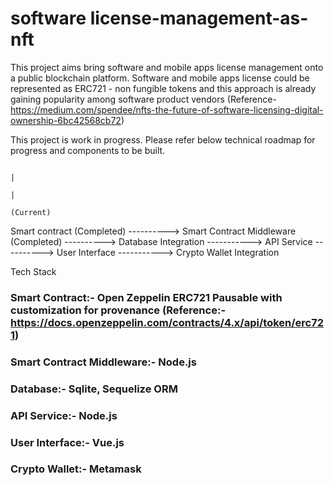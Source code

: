 # software license-management-as-nft

This project aims bring software and mobile apps license management onto a public blockchain platform. Software and mobile apps license could be represented as ERC721 - non fungible tokens and this approach is already gaining popularity among software product vendors (Reference- https://medium.com/spendee/nfts-the-future-of-software-licensing-digital-ownership-6bc42568cb72)

This project is work in progress. Please refer below technical roadmap for progress and components to be built.

                                                                                            |
                                                                                            |
                                                                                        (Current)  

Smart contract (Completed) ----------> Smart Contract Middleware (Completed) ----------> Database Integration -----------> API Service ----------> User Interface -----------> Crypto Wallet Integration


Tech Stack

### Smart Contract:- Open Zeppelin ERC721 Pausable with customization for provenance (Reference:- https://docs.openzeppelin.com/contracts/4.x/api/token/erc721)
### Smart Contract Middleware:- Node.js
### Database:- Sqlite, Sequelize ORM
### API Service:- Node.js
### User Interface:- Vue.js
### Crypto Wallet:- Metamask
